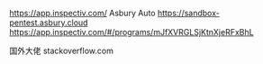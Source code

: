 https://app.inspectiv.com/
Asbury Auto
https://sandbox-pentest.asbury.cloud
https://app.inspectiv.com/#/programs/mJfXVRGLSjKtnXjeRFxBhL

国外大佬
stackoverflow.com